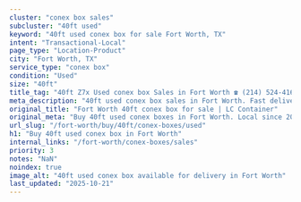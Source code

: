 ```yaml
---
cluster: "conex box sales"
subcluster: "40ft used"
keyword: "40ft used conex box for sale Fort Worth, TX"
intent: "Transactional-Local"
page_type: "Location-Product"
city: "Fort Worth, TX"
service_type: "conex box"
condition: "Used"
size: "40ft"
title_tag: "40ft Z7x Used conex box Sales in Fort Worth ☎ (214) 524-4168 | LC Container"
meta_description: "40ft used conex box sales in Fort Worth. Fast delivery, competitive pricing. Serving conex boxes area. Quote ID: 8B1. Call (214) 524-4168 for your free quote today."
original_title: "Fort Worth 40ft conex box for sale | LC Container"
original_meta: "Buy 40ft used conex boxes in Fort Worth. Local since 2003. New & used inventory. Fast delivery. Get your free quote — call (214) 524-4168 today."
url_slug: "/fort-worth/buy/40ft/conex-boxes/used"
h1: "Buy 40ft used conex box in Fort Worth"
internal_links: "/fort-worth/conex-boxes/sales"
priority: 3
notes: "NaN"
noindex: true
image_alt: "40ft used conex box available for delivery in Fort Worth"
last_updated: "2025-10-21"
---
```


<!-- TODO: Add unique city/inventory copy, images, and internal links here. -->
